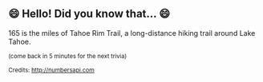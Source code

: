 ## :smile: Hello! Did you know that... :smile:
165 is the miles of Tahoe Rim Trail, a long-distance hiking trail around Lake Tahoe.

<sup>(come back in 5 minutes for the next trivia)</sup>


<sup>Credits: http://numbersapi.com</sup>
